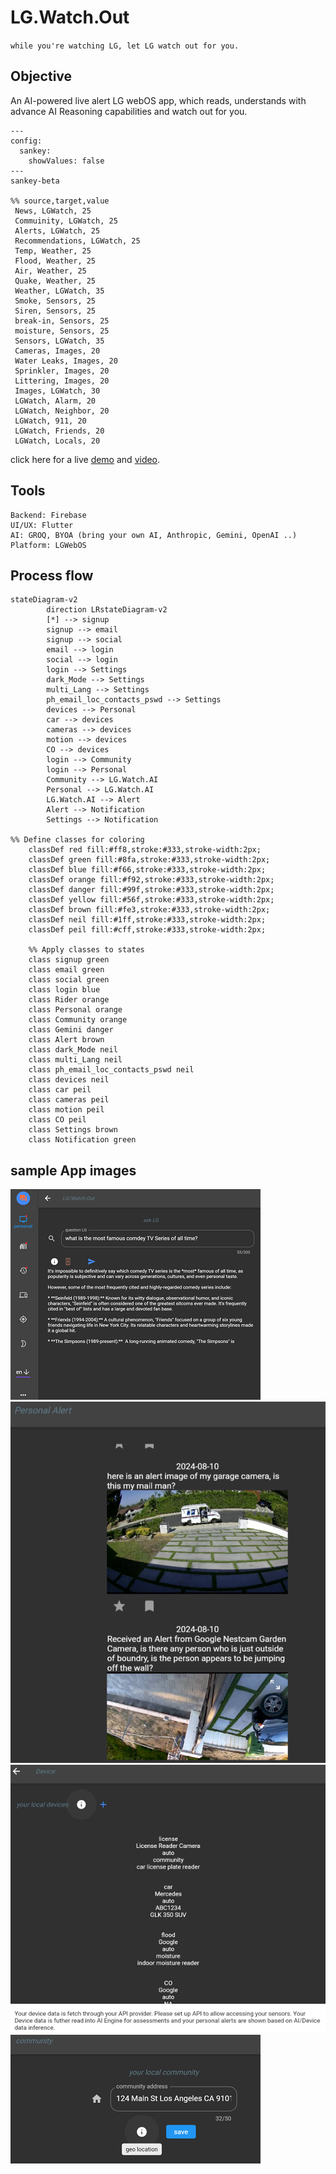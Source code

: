 # LG.Watch.Out

`while you're watching LG, let LG watch out for you.`

## Objective
An AI-powered live alert LG webOS app, which reads, understands with advance AI Reasoning capabilities and watch out for you.

```mermaid
---
config:
  sankey:
    showValues: false
---
sankey-beta

%% source,target,value
 News, LGWatch, 25
 Commuinity, LGWatch, 25
 Alerts, LGWatch, 25
 Recommendations, LGWatch, 25
 Temp, Weather, 25
 Flood, Weather, 25
 Air, Weather, 25
 Quake, Weather, 25
 Weather, LGWatch, 35
 Smoke, Sensors, 25
 Siren, Sensors, 25
 break-in, Sensors, 25
 moisture, Sensors, 25
 Sensors, LGWatch, 35
 Cameras, Images, 20
 Water Leaks, Images, 20
 Sprinkler, Images, 20
 Littering, Images, 20
 Images, LGWatch, 30
 LGWatch, Alarm, 20
 LGWatch, Neighbor, 20
 LGWatch, 911, 20
 LGWatch, Friends, 20
 LGWatch, Locals, 20
```

click here for a live [demo]() and [video]().

## Tools
	Backend: Firebase
	UI/UX: Flutter
	AI: GROQ, BYOA (bring your own AI, Anthropic, Gemini, OpenAI ..)
	Platform: LGWebOS

## Process flow

```mermaid
stateDiagram-v2
        direction LRstateDiagram-v2
        [*] --> signup
        signup --> email
        signup --> social
        email --> login
        social --> login
        login --> Settings
        dark_Mode --> Settings
        multi_Lang --> Settings
        ph_email_loc_contacts_pswd --> Settings
        devices --> Personal
        car --> devices
        cameras --> devices
        motion --> devices
        CO --> devices
        login --> Community
        login --> Personal
        Community --> LG.Watch.AI
        Personal --> LG.Watch.AI
        LG.Watch.AI --> Alert
        Alert --> Notification
        Settings --> Notification
        
%% Define classes for coloring
    classDef red fill:#ff8,stroke:#333,stroke-width:2px;
    classDef green fill:#8fa,stroke:#333,stroke-width:2px;
    classDef blue fill:#f66,stroke:#333,stroke-width:2px;
    classDef orange fill:#f92,stroke:#333,stroke-width:2px;
    classDef danger fill:#99f,stroke:#333,stroke-width:2px;
    classDef yellow fill:#56f,stroke:#333,stroke-width:2px;
    classDef brown fill:#fe3,stroke:#333,stroke-width:2px;
    classDef neil fill:#1ff,stroke:#333,stroke-width:2px;
    classDef peil fill:#cff,stroke:#333,stroke-width:2px;

    %% Apply classes to states
    class signup green
    class email green
    class social green
    class login blue
    class Rider orange
    class Personal orange
    class Community orange
    class Gemini danger
    class Alert brown
    class dark_Mode neil
    class multi_Lang neil
    class ph_email_loc_contacts_pswd neil
    class devices neil
    class car peil
    class cameras peil
    class motion peil
    class CO peil
    class Settings brown
    class Notification green
```

## sample App images
![image_1](./assets/images/banner_1.png)
![image_1](./assets/images/banner_2.png)
![image_1](./assets/images/banner_3.png)
![image_1](./assets/images/banner_4.png)